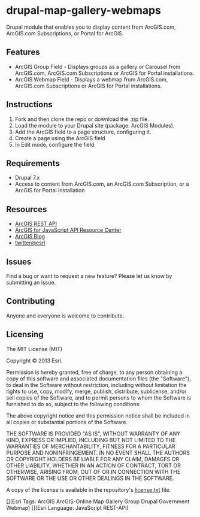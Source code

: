 # drupal-map-gallery-webmaps

Drupal module that enables you to display content from ArcGIS.com, ArcGIS.com Subscriptions, or Portal for ArcGIS.   

## Features
* ArcGIS Group Field - Displays groups as a gallery or Carousel from ArcGIS.com, ArcGIS.com Subscriptions or ArcGIS for Portal installations. 
* ArcGIS Webmap Field - Displays a webmap from ArcGIS.com, ArcGIS.com Subscriptions or ArcGIS for Portal installations.

## Instructions

1. Fork and then clone the repo or download the .zip file. 
2. Load the module to your Drupal site (package: ArcGIS Modules).
3. Add the ArcGIS field to a page structure, configuring it.
4. Create a page using the ArcGIS field
5. In Edit mode, configure the field

## Requirements

* Drupal 7.x
* Access to content from ArcGIS.com, an ArcGIS.com Subscription, or a ArcGIS for Portal installation

## Resources

* [ArcGIS REST API](http://www.arcgis.com/apidocs/rest/)
* [ArcGIS for JavaScript API Resource Center](http://help.arcgis.com/en/webapi/javascript/arcgis/index.html)
* [ArcGIS Blog](http://blogs.esri.com/esri/arcgis/)
* [twitter@esri](http://twitter.com/esri)

## Issues

Find a bug or want to request a new feature?  Please let us know by submitting an issue.

## Contributing

Anyone and everyone is welcome to contribute. 

## Licensing
The MIT License (MIT)

Copyright © 2013 Esri. 

Permission is hereby granted, free of charge, to any person obtaining a copy of this software and associated documentation files (the "Software"), to deal in the Software without restriction, including without limitation the rights to use, copy, modify, merge, publish, distribute, sublicense, and/or sell copies of the Software, and to permit persons to whom the Software is furnished to do so, subject to the following conditions:

The above copyright notice and this permission notice shall be included in all copies or substantial portions of the Software.

THE SOFTWARE IS PROVIDED "AS IS", WITHOUT WARRANTY OF ANY KIND, EXPRESS OR IMPLIED, INCLUDING BUT NOT LIMITED TO THE WARRANTIES OF MERCHANTABILITY, FITNESS FOR A PARTICULAR PURPOSE AND NONINFRINGEMENT. IN NO EVENT SHALL THE AUTHORS OR COPYRIGHT HOLDERS BE LIABLE FOR ANY CLAIM, DAMAGES OR OTHER LIABILITY, WHETHER IN AN ACTION OF CONTRACT, TORT OR OTHERWISE, ARISING FROM, OUT OF OR IN CONNECTION WITH THE SOFTWARE OR THE USE OR OTHER DEALINGS IN THE SOFTWARE.

A copy of the license is available in the repository's [license.txt]( https://raw.github.com/Esri/drupal-map-gallery-webmaps/master/license.txt) file.

[](Esri Tags: ArcGIS ArcGIS-Online Map Gallery Group Drupal Government Webmap)
[](Esri Language: JavaScript REST-API)
